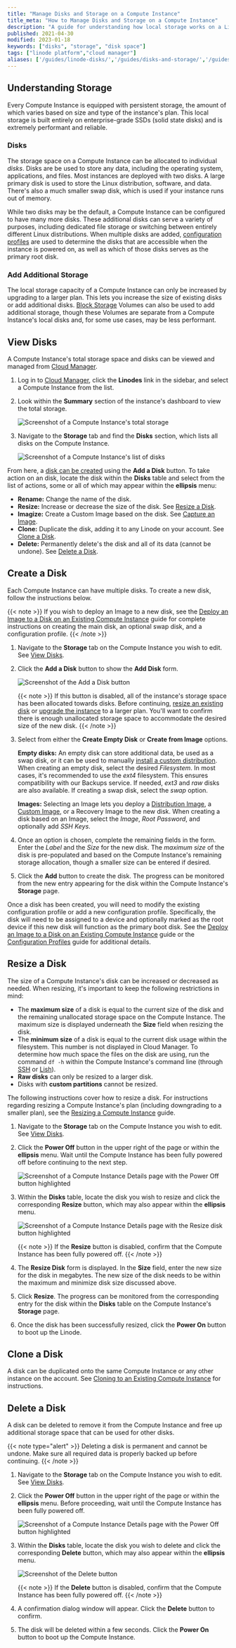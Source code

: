 ```yaml
---
title: "Manage Disks and Storage on a Compute Instance"
title_meta: "How to Manage Disks and Storage on a Compute Instance"
description: "A guide for understanding how local storage works on a Linode and for help performing common tasks on a Linode's disks."
published: 2021-04-30
modified: 2023-01-18
keywords: ["disks", "storage", "disk space"]
tags: ["linode platform","cloud manager"]
aliases: ['/guides/linode-disks/','/guides/disks-and-storage/','/guides/resize-a-linode-disk/','/products/tools/cloud-manager/guides/cloud-find-disks/']
---
```


## Understanding Storage

Every Compute Instance is equipped with persistent storage, the amount of which varies based on size and type of the instance's plan. This local storage is built entirely on enterprise-grade SSDs (solid state disks) and is extremely performant and reliable.

### Disks

The storage space on a Compute Instance can be allocated to individual *disks*. Disks are be used to store any data, including the operating system, applications, and files. Most instances are deployed with two disks. A large primary disk is used to store the Linux distribution, software, and data. There's also a much smaller swap disk, which is used if your instance runs out of memory.

While two disks may be the default, a Compute Instance can be configured to have many more disks. These additional disks can serve a variety of purposes, including dedicated file storage or switching between entirely different Linux distributions. When multiple disks are added, [configuration profiles](/docs/products/compute/compute-instances/guides/configuration-profiles/) are used to determine the disks that are accessible when the instance is powered on, as well as which of those disks serves as the primary root disk.

### Add Additional Storage

The local storage capacity of a Compute Instance can only be increased by upgrading to a larger plan. This lets you increase the size of existing disks or add additional disks. [Block Storage](/docs/products/storage/block-storage/) Volumes can also be used to add additional storage, though these Volumes are separate from a Compute Instance's local disks and, for some use cases, may be less performant.

## View Disks

A Compute Instance's total storage space and disks can be viewed and managed from [Cloud Manager](https://cloud.linode.com).

1. Log in to [Cloud Manager](https://cloud.linode.com), click the **Linodes** link in the sidebar, and select a Compute Instance from the list.

1. Look within the **Summary** section of the instance's dashboard to view the total storage.

    ![Screenshot of a Compute Instance's total storage](compute-instance-summary-storage.png)

1. Navigate to the **Storage** tab and find the **Disks** section, which lists all disks on the Compute Instance.

    ![Screenshot of a Compute Instance's list of disks](storage-tab.png)

From here, a [disk can be created](#creating-a-disk) using the **Add a Disk** button. To take action on an disk, locate the disk within the **Disks** table and select from the list of actions, some or all of which may appear within the **ellipsis** menu:

- **Rename:** Change the name of the disk.
- **Resize:** Increase or decrease the size of the disk. See [Resize a Disk](#resize-a-disk).
- **Imagize:** Create a Custom Image based on the disk. See [Capture an Image](/docs/products/tools/images/guides/capture-an-image/).
- **Clone:** Duplicate the disk, adding it to any Linode on your account. See [Clone a Disk](#clone-a-disk).
- **Delete:** Permanently delete's the disk and all of its data (cannot be undone). See [Delete a Disk](#delete-a-disk).

## Create a Disk

Each Compute Instance can have multiple disks. To create a new disk, follow the instructions below.

{{< note >}}
If you wish to deploy an Image to a new disk, see the [Deploy an Image to a Disk on an Existing Compute Instance](/docs/products/tools/images/guides/deploy-image-to-existing-linode/) guide for complete instructions on creating the main disk, an optional swap disk, and a configuration profile.
{{< /note >}}

1. Navigate to the **Storage** tab on the Compute Instance you wish to edit. See [View Disks](#view-disks).

1. Click the **Add a Disk** button to show the **Add Disk** form.

    ![Screenshot of the Add a Disk button](add-disk.png)

    {{< note >}}
    If this button is disabled, all of the instance's storage space has been allocated towards disks. Before continuing, [resize an existing disk](#resize-a-disk) or [upgrade the instance](/docs/products/compute/compute-instances/guides/resize/) to a larger plan. You'll want to confirm there is enough unallocated storage space to accommodate the desired size of the new disk.
    {{< /note >}}

1. Select from either the **Create Empty Disk** or **Create from Image** options.

    **Empty disks:** An empty disk can store additional data, be used as a swap disk, or it can be used to manually [install a custom distribution](/docs/products/compute/compute-instances/guides/install-a-custom-distribution/). When creating an empty disk, select the desired *Filesystem*. In most cases, it's recommended to use the *ext4* filesystem. This ensures compatibility with our Backups service. If needed, *ext3* and *raw* disks are also available. If creating a swap disk, select the *swap* option.

    **Images:** Selecting an Image lets you deploy a [Distribution Image](https://www.linode.com/distributions/), a [Custom Image](/docs/products/tools/images/), or a Recovery Image to the new disk. When creating a disk based on an Image, select the *Image*, *Root Password*, and optionally add *SSH Keys*.

1. Once an option is chosen, complete the remaining fields in the form. Enter the *Label* and the *Size* for the new disk. The *maximum size* of the disk is pre-populated and based on the Compute Instance's remaining storage allocation, though a smaller size can be entered if desired.

1. Click the **Add** button to create the disk. The progress can be monitored from the new entry appearing for the disk within the Compute Instance's **Storage** page.

Once a disk has been created, you will need to modify the existing configuration profile or add a new configuration profile. Specifically, the disk will need to be assigned to a device and optionally marked as the root device if this new disk will function as the primary boot disk. See the [Deploy an Image to a Disk on an Existing Compute Instance](/docs/products/tools/images/guides/deploy-image-to-existing-linode/) guide or the [Configuration Profiles](/docs/products/compute/compute-instances/guides/configuration-profiles/) guide for additional details.

## Resize a Disk

The size of a Compute Instance's disk can be increased or decreased as needed. When resizing, it's important to keep the following restrictions in mind:

- The **maximum size** of a disk is equal to the current size of the disk and the remaining unallocated storage space on the Compute Instance. The maximum size is displayed underneath the **Size** field when resizing the disk.
- The **minimum size** of a disk is equal to the current disk usage within the filesystem. This number is not displayed in Cloud Manager. To determine how much space the files on the disk are using, run the command `df -h` within the Compute Instance's command line (through [SSH](/docs/products/compute/compute-instances/guides/set-up-and-secure/#connect-to-the-instance) or [Lish](/docs/products/compute/compute-instances/guides/lish/)).
- **Raw disks** can only be resized to a larger disk.
- Disks with **custom partitions** cannot be resized.

The following instructions cover how to resize a disk. For instructions regarding resizing a Compute Instance's plan (including downgrading to a smaller plan), see the [Resizing a Compute Instance](/docs/products/compute/compute-instances/guides/resize/) guide.

1. Navigate to the **Storage** tab on the Compute Instance you wish to edit. See [View Disks](#view-disks).

1. Click the **Power Off** button in the upper right of the page or within the **ellipsis** menu. Wait until the Compute Instance has been fully powered off before continuing to the next step.

    ![Screenshot of a Compute Instance Details page with the Power Off button highlighted](compute-instance-power-off.png)

1. Within the **Disks** table, locate the disk you wish to resize and click the corresponding **Resize** button, which may also appear within the **ellipsis** menu.

    ![Screenshot of a Compute Instance Details page with the Resize disk button highlighted](disk-resize.png)

    {{< note >}}
    If the **Resize** button is disabled, confirm that the Compute Instance has been fully powered off.
    {{< /note >}}

1.  The **Resize Disk** form is displayed. In the **Size** field, enter the new size for the disk in megabytes. The new size of the disk needs to be within the maximum and minimize disk size discussed above.

1.  Click **Resize**. The progress can be monitored from the corresponding entry for the disk within the **Disks** table on the Compute Instance's **Storage** page.

1.  Once the disk has been successfully resized, click the **Power On** button to boot up the Linode.

## Clone a Disk

A disk can be duplicated onto the same Compute Instance or any other instance on the account. See [Cloning to an Existing Compute Instance](/docs/products/compute/compute-instances/guides/clone-instance/#clone-to-an-existing-compute-instance) for instructions.

## Delete a Disk

A disk can be deleted to remove it from the Compute Instance and free up additional storage space that can be used for other disks.

{{< note type="alert" >}}
Deleting a disk is permanent and cannot be undone. Make sure all required data is properly backed up before continuing.
{{< /note >}}

1. Navigate to the **Storage** tab on the Compute Instance you wish to edit. See [View Disks](#view-disks).

1. Click the **Power Off** button in the upper right of the page or within the **ellipsis** menu. Before proceeding, wait until the Compute Instance has been fully powered off.

    ![Screenshot of a Compute Instance Details page with the Power Off button highlighted](compute-instance-power-off.png)

1. Within the **Disks** table, locate the disk you wish to delete and click the corresponding **Delete** button, which may also appear within the **ellipsis** menu.

    ![Screenshot of the Delete button](delete-disk.png)

    {{< note >}}
    If the **Delete** button is disabled, confirm that the Compute Instance has been fully powered off.
    {{< /note >}}

1. A confirmation dialog window will appear. Click the **Delete** button to confirm.

1. The disk will be deleted within a few seconds. Click the **Power On** button to boot up the Compute Instance.